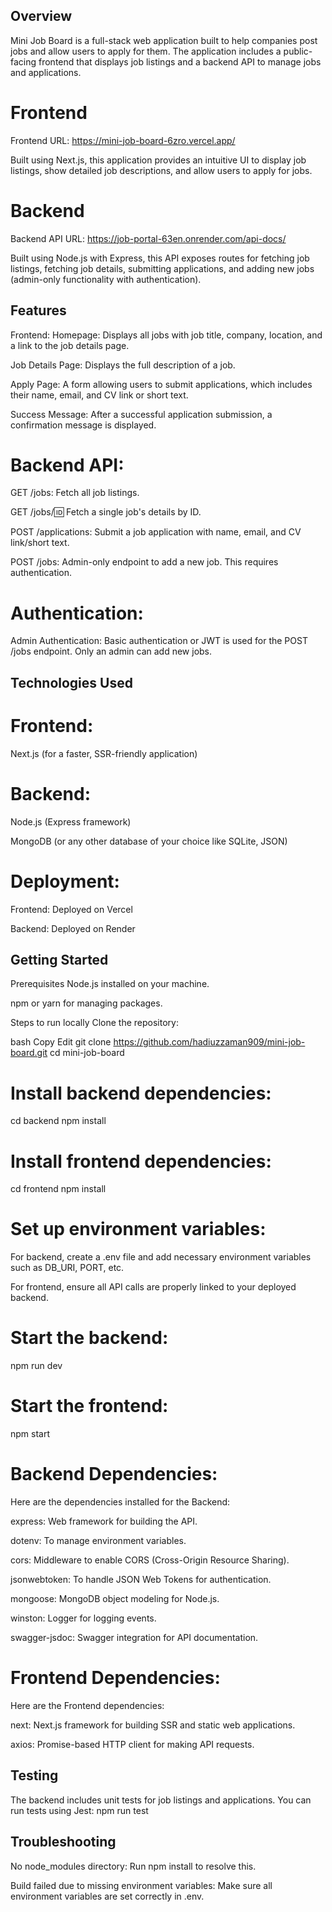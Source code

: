 ## Overview

Mini Job Board is a full-stack web application built to help companies post jobs and allow users to apply for them. The application includes a public-facing frontend that displays job listings and a backend API to manage jobs and applications.

# Frontend
Frontend URL: https://mini-job-board-6zro.vercel.app/

Built using Next.js, this application provides an intuitive UI to display job listings, show detailed job descriptions, and allow users to apply for jobs.

# Backend
Backend API URL: https://job-portal-63en.onrender.com/api-docs/

Built using Node.js with Express, this API exposes routes for fetching job listings, fetching job details, submitting applications, and adding new jobs (admin-only functionality with authentication).

## Features
Frontend:
Homepage: Displays all jobs with job title, company, location, and a link to the job details page.

Job Details Page: Displays the full description of a job.

Apply Page: A form allowing users to submit applications, which includes their name, email, and CV link or short text.

Success Message: After a successful application submission, a confirmation message is displayed.

# Backend API:
GET /jobs: Fetch all job listings.

GET /jobs/:id: Fetch a single job's details by ID.

POST /applications: Submit a job application with name, email, and CV link/short text.

POST /jobs: Admin-only endpoint to add a new job. This requires authentication.

# Authentication:
Admin Authentication: Basic authentication or JWT is used for the POST /jobs endpoint. Only an admin can add new jobs.

## Technologies Used
# Frontend:
Next.js (for a faster, SSR-friendly application)

# Backend:
Node.js (Express framework)

MongoDB (or any other database of your choice like SQLite, JSON)

# Deployment:
Frontend: Deployed on Vercel

Backend: Deployed on Render 

## Getting Started
Prerequisites
Node.js installed on your machine.

npm or yarn for managing packages.

Steps to run locally
Clone the repository:

bash
Copy
Edit
git clone https://github.com/hadiuzzaman909/mini-job-board.git
cd mini-job-board

# Install backend dependencies:
cd backend
npm install

# Install frontend dependencies:
cd frontend
npm install

# Set up environment variables:

For backend, create a .env file and add necessary environment variables such as DB_URI, PORT, etc.

For frontend, ensure all API calls are properly linked to your deployed backend.

# Start the backend:
npm run dev

# Start the frontend:
npm start

# Backend Dependencies:
Here are the dependencies installed for the Backend:

express: Web framework for building the API.

dotenv: To manage environment variables.

cors: Middleware to enable CORS (Cross-Origin Resource Sharing).

jsonwebtoken: To handle JSON Web Tokens for authentication.

mongoose: MongoDB object modeling for Node.js.

winston: Logger for logging events.

swagger-jsdoc: Swagger integration for API documentation.


# Frontend Dependencies:
Here are the Frontend dependencies:

next: Next.js framework for building SSR and static web applications.

axios: Promise-based HTTP client for making API requests.


## Testing
The backend includes unit tests for job listings and applications. You can run tests using Jest:
npm run test

## Troubleshooting
No node_modules directory: Run npm install to resolve this.

Build failed due to missing environment variables: Make sure all environment variables are set correctly in .env.
